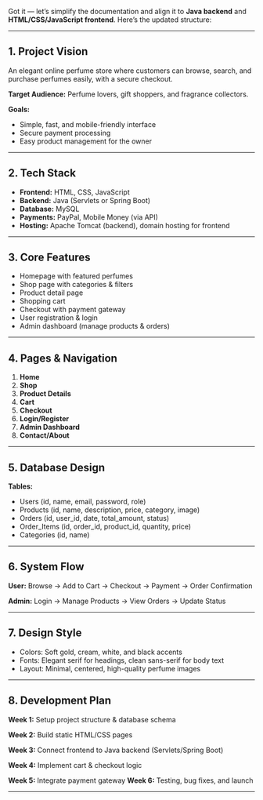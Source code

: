 Got it — let’s simplify the documentation and align it to **Java backend** and **HTML/CSS/JavaScript frontend**. Here’s the updated structure:

---

## **1. Project Vision**

An elegant online perfume store where customers can browse, search, and purchase perfumes easily, with a secure checkout.

**Target Audience:** Perfume lovers, gift shoppers, and fragrance collectors.

**Goals:**

* Simple, fast, and mobile-friendly interface
* Secure payment processing
* Easy product management for the owner

---

## **2. Tech Stack**

* **Frontend:** HTML, CSS, JavaScript
* **Backend:** Java (Servlets or Spring Boot)
* **Database:** MySQL
* **Payments:** PayPal, Mobile Money (via API)
* **Hosting:** Apache Tomcat (backend), domain hosting for frontend

---

## **3. Core Features**

* Homepage with featured perfumes
* Shop page with categories & filters
* Product detail page
* Shopping cart
* Checkout with payment gateway
* User registration & login
* Admin dashboard (manage products & orders)

---

## **4. Pages & Navigation**

1. **Home**
2. **Shop**
3. **Product Details**
4. **Cart**
5. **Checkout**
6. **Login/Register**
7. **Admin Dashboard**
8. **Contact/About**

---

## **5. Database Design**

**Tables:**

* Users (id, name, email, password, role)
* Products (id, name, description, price, category, image)
* Orders (id, user\_id, date, total\_amount, status)
* Order\_Items (id, order\_id, product\_id, quantity, price)
* Categories (id, name)

---

## **6. System Flow**

**User:** Browse → Add to Cart → Checkout → Payment → Order Confirmation

**Admin:** Login → Manage Products → View Orders → Update Status

---

## **7. Design Style**

* Colors: Soft gold, cream, white, and black accents
* Fonts: Elegant serif for headings, clean sans-serif for body text
* Layout: Minimal, centered, high-quality perfume images

---

## **8. Development Plan**

**Week 1:** Setup project structure & database schema

**Week 2:** Build static HTML/CSS pages

**Week 3:** Connect frontend to Java backend (Servlets/Spring Boot)

**Week 4:** Implement cart & checkout logic

**Week 5:** Integrate payment gateway
**Week 6:** Testing, bug fixes, and launch

---
